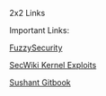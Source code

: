2x2 Links

Important Links:

[FuzzySecurity](https://www.fuzzysecurity.com/tutorials/16.html)

[SecWiki Kernel Exploits](https://github.com/SecWiki/windows-kernel-exploits)

[Sushant Gitbook](https://sushant747.gitbooks.io/total-oscp-guide/content/privilege_escalation_windows.html)

